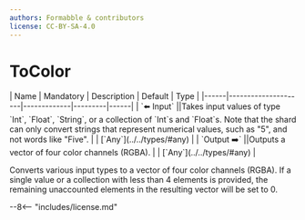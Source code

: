 ```yaml
---
authors: Formabble & contributors
license: CC-BY-SA-4.0
---
```



# ToColor

<div class="sh-parameters" markdown="1">
| Name | Mandatory | Description | Default | Type |
|------|---------------------|-------------|---------|------|
| `⬅️ Input` ||Takes input values of type `Int`, `Float`, `String`, or a collection  of `Int`s and `Float`s. Note that the shard can only convert strings that represent numerical values, such as "5", and not words like "Five". | | [`Any`](../../types/#any) |
| `Output ➡️` ||Outputs a vector of four color channels (RGBA). | | [`Any`](../../types/#any) |

</div>

Converts various input types to a vector of four color channels (RGBA). If a single value or a collection with less than 4 elements is provided, the remaining unaccounted elements in the resulting vector will be set to 0.

--8<-- "includes/license.md"

